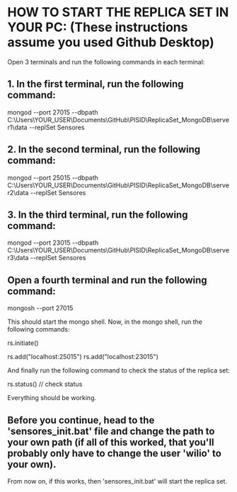 # HOW TO START THE REPLICA SET IN YOUR PC: (These instructions assume you used Github Desktop)

Open 3 terminals and run the following commands in each terminal:

## 1. In the first terminal, run the following command:

mongod --port 27015 --dbpath C:\Users\YOUR_USER\Documents\GitHub\PISID\ReplicaSet_MongoDB\server1\data --replSet Sensores

## 2. In the second terminal, run the following command:

mongod --port 25015 --dbpath C:\Users\YOUR_USER\Documents\GitHub\PISID\ReplicaSet_MongoDB\server2\data --replSet Sensores

## 3. In the third terminal, run the following command:

mongod --port 23015 --dbpath C:\Users\YOUR_USER\Documents\GitHub\PISID\ReplicaSet_MongoDB\server3\data --replSet Sensores

## Open a fourth terminal and run the following command:

mongosh --port 27015

This should start the mongo shell. Now, in the mongo shell, run the following commands:

rs.initiate()

rs.add("localhost:25015")
rs.add("localhost:23015")

And finally run the following command to check the status of the replica set:

rs.status() // check status

Everything should be working. 

## Before you continue, head to the 'sensores_init.bat' file and change the path to your own path (if all of this worked, that you'll probably only have to change the user 'wilio' to your own).
From now on, if this works, then 'sensores_init.bat' will start the replica set.
